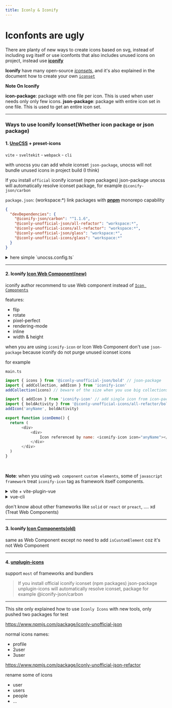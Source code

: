 ```yaml
---
title: Iconly & Iconify
---
```


# Iconfonts are ugly

There are planty of new ways to create icons based on svg, instead of including svg itself or use iconfonts that also includes unused icons on project, instead use [**iconify**](https://iconify.design/) 

**Iconify** have many open-source [_iconsets_](https://icon-sets.iconify.design/), and it's also explained in the document how to create your own [`iconset`](https://docs.iconify.design/tools/tools2/)


**Note On Iconify**

**icon-package**: package with one file per icon. This is used when user needs only only few icons.
**json-package**: package with entire icon set in one file. This is used to get an entire icon set.


---

### Ways to use Iconify Iconset(Whether icon package or json package)

#### 1. [UnoCSS](https://github.com/unocss/unocss) + preset-icons

`vite` - `sveltekit` - `webpack` - `cli`

with unocss you can add whole iconset `json-package`, unocss will not bundle unused icons in project build (I think)

If you install `official` iconify iconset (npm packages) json-package unocss will automatically resolve iconset package, for example `@iconify-json/carbon` 

`package.json`: (workspace:*) link packages with [**pnpm**](https://pnpm.io/workspaces) monorepo capability

```json
{
  "devDependencies": {
    "@iconify-json/carbon": "^1.1.6",
    "@iconly-unofficial-json/all-refactor": "workspace:*",
    "@iconly-unofficial-icons/all-refactor": "workspace:*",
    "@iconly-unofficial-json/glass": "workspace:*",
    "@iconly-unofficial-icons/glass": "workspace:*"
  }
}
```


<details>
  <summary>here simple `unocss.config.ts` </summary>

```ts
import { promises as fs } from 'fs'
import {
  defineConfig,
  presetAttributify,
  presetIcons,
  presetUno,
  transformerDirectives,
  transformerVariantGroup,
} from 'unocss'
// import { FileSystemIconLoader } from '@iconify/utils/lib/loader/node-loaders'

export default defineConfig({
  presets: [
    presetUno(),
    presetAttributify(),
    presetIcons({
      prefix: 'i-',
      scale: 1.2,
      warn: true,
      // add your custom iconset here
      collections: {
        // i-iconly-bold-users
        // i-iconly:bold-user
        iconly: async () => {
          const content = await fs.readFile(
            './node_modules/@iconly-unofficial-json/all-refactor/icons.json',
            'utf8',
          )
          return JSON.parse(content)
        },
        // iconly glass icons
        glass: async () => {
          const content = await fs.readFile(
            './node_modules/@iconly-unofficial-json/glass/icons.json',
            'utf8',
          )
          return JSON.parse(content)
        },
      },
    }),
  ],
  transformers: [
    transformerDirectives(),
    transformerVariantGroup(),
  ],
  safelist: 'prose prose-sm m-auto text-left'.split(' '),
})

```
</details>


---

#### 2. Iconify [ Icon Web Component(new)](https://docs.iconify.design/iconify-icon/)

iconify author recommend to use Web component instead of [`Icon Components`](https://docs.iconify.design/icon-components/)

features:
- flip
- rotate
- pixel-perfect
- rendering-mode
- inline
- width & height

when you are using `iconify-icon` or Icon Web Component don't use `json-package` because iconify do not purge unused iconset icons



for example

`main.ts`
```ts
import { icons } from '@iconly-unofficial-json/bold' // json-package
import { addCollection, addIcon } from 'iconify-icon'
addCollection(icons) // beware of the size when you use big collections
```

```js
import { addIcon } from 'iconify-icon' // add single icon from icon-package
import { boldActivity } from '@iconly-unofficial-icons/all-refactor/bold-activity' // icon-package
addIcon('anyName', boldActivity)

export function iconDemo() {
  return (
       <div>
           <div>
               Icon referenced by name: <iconify-icon icon="anyName"></iconify-icon>
           </div>
       </div>
  )
}
```

<br/>

**Note**: when you using `web component` `custom elements`, some of `javascript framework` treat `iconify-icon` tag as framework itself components.

<details>
  <summary>vite + vite-plugin-vue</summary>

```ts
Vue({
  template: {
    compilerOptions: {
      // treat all tags with a dash as custom elements
      isCustomElement: tag => tag.includes('-'),
    },
  },
})
```
</details>

<details>
  <summary>vue-cli</summary>

```js
// vue.config.js
module.exports = {
  chainWebpack: (config) => {
    config.module
      .rule('vue')
      .use('vue-loader')
      .tap(options => ({
        ...options,
        compilerOptions: {
          // treat any tag that starts with iconify- as custom elements
          isCustomElement: tag => tag.startsWith('iconify-')
          // or
          // isCustomElement: tag => tag.includes('-'),
        }
      }))
  }
}
```
</details>

don't know about other frameworks like `solid` or `react` or `preact`, .... xd (Treat Web Components)

---

#### 3. Iconify [ Icon Components(old)](https://docs.iconify.design/icon-components/)

same as Web Component except no need to add `isCustomElement` coz it's not Web Component


---


#### 4. [unplugin-icons](https://github.com/antfu/unplugin-icons)

support `most` of frameworks and bundlers

> If you install official iconify iconset (npm packages) json-package unplugin-icons will automatically resolve iconset, package for example @iconify-json/carbon



---

This site only explained how to use `Iconly Icons` with new tools,
only pushed two packages for test

https://www.npmjs.com/package/iconly-unofficial-json

normal icons names:

- profile
- 2user
- 3user



https://www.npmjs.com/package/iconly-unofficial-json-refactor

rename some of icons

- user
- users
- people
- ...
